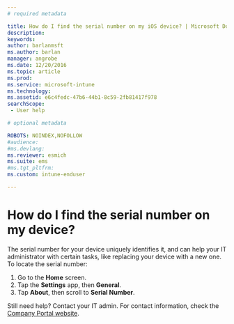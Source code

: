 ```yaml
---
# required metadata

title: How do I find the serial number on my iOS device? | Microsoft Docs
description:
keywords:
author: barlanmsftms.author: barlan
manager: angrobe
ms.date: 12/20/2016
ms.topic: article
ms.prod:
ms.service: microsoft-intune
ms.technology:
ms.assetid: e6c4fedc-47b6-44b1-8c59-2fb81417f978searchScope: - User help

# optional metadata

ROBOTS: NOINDEX,NOFOLLOW
#audience:
#ms.devlang:
ms.reviewer: esmich
ms.suite: ems
#ms.tgt_pltfrm:
ms.custom: intune-enduser

---
```


# How do I find the serial number on my device?

The serial number for your device uniquely identifies it, and can help your IT administrator with certain tasks, like replacing your device with a new one. To locate the serial number:

1. Go to the __Home__ screen.
2. Tap the __Settings__ app, then __General__.
3. Tap __About__, then scroll to __Serial Number__.

Still need help? Contact your IT admin. For contact information, check the [Company Portal website](http://portal.manage.microsoft.com).
